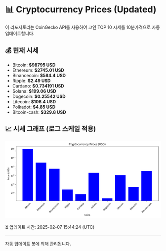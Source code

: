 
# 📊 Cryptocurrency Prices (Updated)

이 리포지토리는 CoinGecko API를 사용하여 코인 TOP 10 시세를 10분가격으로 자동 업데이트합니다.

## 💰 현재 시세
- Bitcoin: **$98795 USD**
- Ethereum: **$2745.01 USD**
- Binancecoin: **$584.4 USD**
- Ripple: **$2.49 USD**
- Cardano: **$0.734191 USD**
- Solana: **$199.06 USD**
- Dogecoin: **$0.25542 USD**
- Litecoin: **$106.4 USD**
- Polkadot: **$4.85 USD**
- Bitcoin-cash: **$329.8 USD**

## 📈 시세 그래프 (로그 스케일 적용)
![Crypto Prices](crypto_prices.png)

⏳ 업데이트 시간: 2025-02-07 15:44:24 (UTC)

---
자동 업데이트 봇에 의해 관리됩니다.
